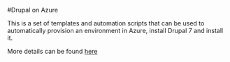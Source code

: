 #Drupal on Azure

This is a set of templates and automation scripts that can be used to automatically provision an environment in Azure, install Drupal 7 and install it.

More details can be found [here](http://www.johndehavilland.com/blog/2015/10/05/arm-templates-for-drupal.html)